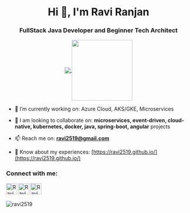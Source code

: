 <h1 align="center">Hi 👋, I'm Ravi Ranjan</h1>
<h3 align="center">FullStack Java Developer and Beginner Tech Architect</h3>

<p align="center">
  <a href="https://github.com/ravi2519?tab=repositories">
    <img
      align="center"
      src="https://github-readme-stats.vercel.app/api/top-langs/?username=ravi2519&layout=compact"
    />
  </a>
  <a href="https://github.com/ravi2519?tab=repositories">
    <img
      align="center"
      height="165"
      src="https://github-readme-stats.vercel.app/api?username=ravi2519&count_private=true&show_icons=true&custom_title=Github%20Status&hide=issues"
    />
  </a>
</p>

- 🔭 I’m currently working on: Azure Cloud, AKS/GKE, Microservices

- 👯 I am looking to collaborate on: **microservices, event-driven, cloud-native, kubernetes, docker, java, spring-boot, angular** projects

- 📫 Reach me on: **ravi2519@gmail.com**

- 📄 Know about my experiences: [https://ravi2519.github.io/](https://ravi2519.github.io/)

<p align="left">
<h3 align="left">Connect with me:</h3>
<a href="https://twitter.com/ravi2519">
  <img align="left" alt="Ravi Ranjan | Twitter" width="30px" src="https://img.icons8.com/color/48/000000/twitter--v1.png" />
</a>
<a href="https://www.linkedin.com/in/ravi-ranjan-5073b910/">
  <img align="left" alt="Ravi Ranjan | LinkdeIn" width="30px" src="https://img.icons8.com/color/48/000000/linkedin-circled--v1.png" />
</a>
<a href="https://stackoverflow.com/users/414744/ravi-ranjan">
  <img align="left" alt="Ravi Ranjan | StackOverflow" width="30px" src="https://img.icons8.com/color/48/000000/stackexchange.png" />
</a>
</p>
<br/><br/>
<p align="left"> <img src="https://komarev.com/ghpvc/?username=ravi2519" alt="ravi2519" /> </p>
<!--
- 🔭 I’m currently working on: 
- 🤔 I’m looking for help with ...
- 💬 Ask me about ...
- 😄 Pronouns: ...
- ⚡ Fun fact: ...
-->
